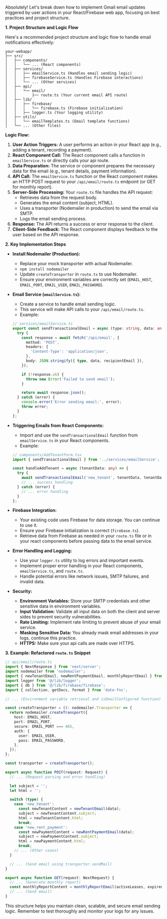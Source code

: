 Absolutely! Let's break down how to implement Gmail email updates triggered by user actions in your React/Firebase web app, focusing on best practices and project structure.

**1. Project Structure and Logic Flow**

Here's a recommended project structure and logic flow to handle email notifications effectively:

```
your-webapp/
├── src/
│   ├── components/
│   │   └── ... (React components)
│   ├── services/
│   │   ├── emailService.ts (Handles email sending logic)
│   │   ├── firebaseService.ts (Handles Firebase interactions)
│   │   └── ... (Other services)
│   ├── api/
│   │   └── email/
│   │       ├── route.ts (Your current email API route)
│   ├── lib/
│   │   ├── firebase/
│   │   │   └── firebase.ts (Firebase initialization)
│   │   ├── logger.ts (Your logging utility)
│   ├── utils/
│   │   └── emailTemplates.ts (Email template functions)
│   └── ... (Other files)
```

**Logic Flow:**

1.  **User Action Triggers:** A user performs an action in your React app (e.g., adding a tenant, recording a payment).
2.  **React Component Call:** The React component calls a function in `emailService.ts` or directly calls your api route.
3.  **Data Preparation:** The service or component prepares the necessary data for the email (e.g., tenant details, payment information).
4.  **API Call:** The `emailService.ts` function or the React component makes an HTTP POST request to your `/api/email/route.ts` endpoint (or GET for monthly report).
5.  **Server-Side Processing:** Your `route.ts` file handles the API request:
    * Retrieves data from the request body.
    * Generates the email content (subject, HTML).
    * Uses a transporter (Nodemailer in production) to send the email via SMTP.
    * Logs the email sending process.
6.  **Response:** The API returns a success or error response to the client.
7.  **Client-Side Feedback:** The React component displays feedback to the user based on the API response.

**2. Key Implementation Steps**

* **Install Nodemailer (Production):**
    * Replace your mock transporter with actual Nodemailer.
    * `npm install nodemailer`
    * Update `createTransporter` in `route.ts` to use Nodemailer.
    * Ensure your environment variables are correctly set (`EMAIL_HOST`, `EMAIL_PORT`, `EMAIL_USER`, `EMAIL_PASSWORD`).


* **Email Service (`emailService.ts`):**
    * Create a service to handle email sending logic.
    * This service will make API calls to your `/api/email/route.ts`.
    * Example:

    ```typescript
    // services/emailService.ts
    export const sendTransactionalEmail = async (type: string, data: any, recipientEmail: string) => {
      try {
        const response = await fetch('/api/email', {
          method: 'POST',
          headers: {
            'Content-Type': 'application/json',
          },
          body: JSON.stringify({ type, data, recipientEmail }),
        });

        if (!response.ok) {
          throw new Error('Failed to send email');
        }

        return await response.json();
      } catch (error) {
        console.error('Error sending email:', error);
        throw error;
      }
    };
    ```

* **Triggering Emails from React Components:**
    * Import and use the `sendTransactionalEmail` function from `emailService.ts` in your React components.
    * Example:

    ```typescript
    // components/AddTenantForm.tsx
    import { sendTransactionalEmail } from '../services/emailService';

    const handleAddTenant = async (tenantData: any) => {
      try {
        await sendTransactionalEmail('new_tenant', tenantData, tenantData.email);
        // ... success handling
      } catch (error) {
        // ... error handling
      }
    };
    ```

* **Firebase Integration:**
    * Your existing code uses Firebase for data storage. You can continue to use it.
    * Ensure your Firebase initialization is correct (`firebase.ts`).
    * Retrieve data from Firebase as needed in your `route.ts` file or in your react components before passing data to the email service.

* **Error Handling and Logging:**
    * Use your `logger.ts` utility to log errors and important events.
    * Implement proper error handling in your React components, `emailService.ts`, and `route.ts`.
    * Handle potential errors like network issues, SMTP failures, and invalid data.

* **Security:**
    * **Environment Variables:** Store your SMTP credentials and other sensitive data in environment variables.
    * **Input Validation:** Validate all input data on both the client and server sides to prevent security vulnerabilities.
    * **Rate Limiting:** Implement rate limiting to prevent abuse of your email service.
    * **Masking Sensitive Data:** You already mask email addresses in your logs, continue this practice.
    * **HTTPS:** Make sure your api calls are made over HTTPS.

**3. Example: Refactored `route.ts` Snippet**

```typescript
// api/email/route.ts
import { NextResponse } from 'next/server';
import nodemailer from 'nodemailer';
import { newTenantEmail, newRentPaymentEmail, monthlyReportEmail } from '@/utils/emailTemplates';
import logger from '@/lib/logger';
import { db } from '@/lib/firebase/firebase';
import { collection, getDocs, format } from 'date-fns';

// ... (Environment variable retrieval and isEmailConfigured function)

const createTransporter = (): nodemailer.Transporter => {
  return nodemailer.createTransport({
    host: EMAIL_HOST,
    port: EMAIL_PORT,
    secure: EMAIL_PORT === 465,
    auth: {
      user: EMAIL_USER,
      pass: EMAIL_PASSWORD,
    },
  });
};

const transporter = createTransporter();

export async function POST(request: Request) {
  // ... (Request parsing and error handling)

  let subject = '';
  let html = '';

  switch (type) {
    case 'new_tenant':
      const newTenantContent = newTenantEmail(data);
      subject = newTenantContent.subject;
      html = newTenantContent.html;
      break;
    case 'new_rent_payment':
      const newPaymentContent = newRentPaymentEmail(data);
      subject = newPaymentContent.subject;
      html = newPaymentContent.html;
      break;
    // ... (Other cases)
  }

  // ... (Send email using transporter.sendMail)
}

export async function GET(request: NextRequest) {
  // ... (Generate monthly report)
  const monthlyReportContent = monthlyReportEmail(activeLeases, expiredLeases, formattedDate, totalExpectedRent, occupiedUnits);
  // ... (Send email)
}
```

This structure helps you maintain clean, scalable, and secure email sending logic. Remember to test thoroughly and monitor your logs for any issues.
